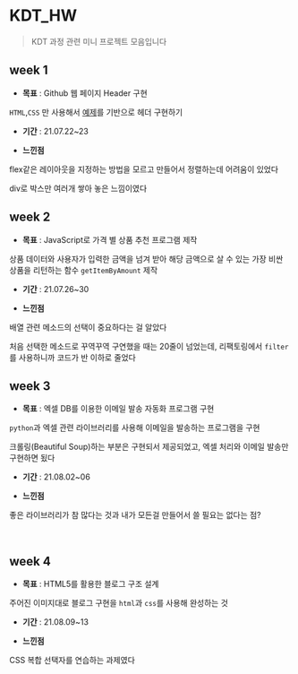 # KDT_HW

> KDT 과정 관련 미니 프로젝트 모음입니다 

## week 1

* **목표** : Github 웹 페이지 Header 구현

`HTML`,`CSS` 만 사용해서 [예제](https://heropy.blog/2019/04/24/html-css-starter/)를 기반으로 헤더 구현하기

* **기간** : 21.07.22~23

* **느낀점**

flex같은 레이아웃을 지정하는 방법을 모르고 만들어서 정렬하는데 어려움이 있었다

div로 박스만 여러개 쌓아 놓은 느낌이였다
<br>

## week 2

* **목표** :  JavaScript로 가격 별 상품 추천 프로그램 제작

상품 데이터와 사용자가 입력한 금액을 넘겨 받아 해당 금액으로 살 수 있는 가장 비싼 상품을 리턴하는 함수 `getItemByAmount` 제작

* **기간** : 21.07.26~30

* **느낀점**

배열 관련 메소드의 선택이 중요하다는 걸 알았다

처음 선택한 메소드로 꾸역꾸역 구연했을 때는 20줄이 넘었는데, 리팩토링에서 `filter`를 사용하니까 코드가 반 이하로 줄었다
<br>

## week 3

* **목표** :  엑셀 DB를 이용한 이메일 발송 자동화 프로그램 구현

`python`과 엑셀 관련 라이브러리를 사용해 이메일을 발송하는 프로그램을 구현

크롤링(Beautiful Soup)하는 부분은 구현되서 제공되었고, 엑셀 처리와 이메일 발송만 구현하면 됬다

* **기간** : 21.08.02~06

* **느낀점**

좋은 라이브러리가 참 많다는 것과 내가 모든걸 만들어서 쓸 필요는 없다는 점?

<br>

## week 4

* **목표** : HTML5를 활용한 블로그 구조 설계

주어진 이미지대로 블로그 구현을 `html`과 `css`를 사용해 완성하는 것

* **기간** : 21.08.09~13

* **느낀점**

CSS 복합 선택자를 연습하는 과제였다

<br>
